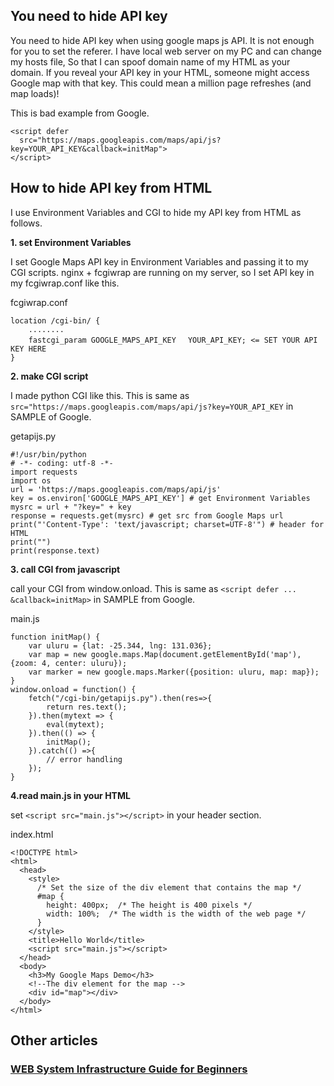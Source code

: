 ## You need to hide API key
You need to hide API key when using google maps js API. It is not enough for you to set the referer.
I have local web server on my PC and can change my hosts file, So that I can spoof domain name of my HTML as your domain.
If you reveal your API key in your HTML, someone might access Google map with that key. This could mean a million page refreshes (and map loads)!

This is bad example from Google.

```
<script defer
  src="https://maps.googleapis.com/maps/api/js?key=YOUR_API_KEY&callback=initMap">
</script>
```
## How to hide API key from HTML
I use Environment Variables and CGI to hide my API key from HTML as follows.

**1. set Environment Variables**

I set Google Maps API key in Environment Variables and passing it to my CGI scripts.
nginx + fcgiwrap are running on my server, so I set API key in my fcgiwrap.conf like this.

fcgiwrap.conf
```
location /cgi-bin/ {
    ........
    fastcgi_param GOOGLE_MAPS_API_KEY　 YOUR_API_KEY; <= SET YOUR API KEY HERE
}
```
**2. make CGI script**

I made python CGI like this. This is same as `src="https://maps.googleapis.com/maps/api/js?key=YOUR_API_KEY` in SAMPLE of Google.

getapijs.py
```
#!/usr/bin/python
# -*- coding: utf-8 -*-
import requests
import os
url = 'https://maps.googleapis.com/maps/api/js'
key = os.environ['GOOGLE_MAPS_API_KEY'] # get Environment Variables
mysrc = url + "?key=" + key
response = requests.get(mysrc) # get src from Google Maps url
print("'Content-Type': 'text/javascript; charset=UTF-8'") # header for HTML
print("")
print(response.text)
```

**3. call CGI from javascript**

call your CGI from window.onload. This is same as `<script defer ... &callback=initMap>` in SAMPLE from Google.

main.js
```
function initMap() {
    var uluru = {lat: -25.344, lng: 131.036};
    var map = new google.maps.Map(document.getElementById('map'), {zoom: 4, center: uluru});
    var marker = new google.maps.Marker({position: uluru, map: map});
}
window.onload = function() {
    fetch("/cgi-bin/getapijs.py").then(res=>{
        return res.text();
    }).then(mytext => {
        eval(mytext);
    }).then(() => {
        initMap();
    }).catch(() =>{
        // error handling
    });
}
```
**4.read main.js in your HTML**

set `<script src="main.js"></script>` in your header section.

index.html
```
<!DOCTYPE html>
<html>
  <head>
    <style>
      /* Set the size of the div element that contains the map */
      #map {
        height: 400px;  /* The height is 400 pixels */
        width: 100%;  /* The width is the width of the web page */
      }
    </style>
    <title>Hello World</title>
    <script src="main.js"></script>
  </head>
  <body>
    <h3>My Google Maps Demo</h3>
    <!--The div element for the map -->
    <div id="map"></div>
  </body>
</html>
```

## Other articles
### [WEB System Infrastructure Guide for Beginners](https://www.olto3-sugi3.tk/index.html)
